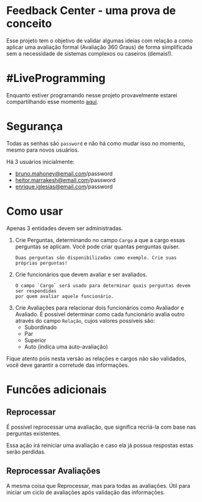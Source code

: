 # Feedback Center - uma prova de conceito

Esse projeto tem o objetivo de validar algumas ideias com relação a como aplicar uma avaliação formal (Avaliação 360 Graus) de forma simplificada sem a necessidade de sistemas complexos ou caseiros (demais!).

# #LiveProgramming

Enquanto estiver programando nesse projeto provavelmente estarei compartilhando esse momento [aqui](https://hangouts.google.com/call/dYjm1LRwaYS-WCabJr39AEEE). 

# Segurança

Todas as senhas são `password` e não há como mudar isso no momento, mesmo para novos usuários.

Há 3 usuários inicialmente:

- bruno.mahoney@email.com/password
- heitor.marrakesh@email.com/password
- enrique.iglesias@email.com/password

# Como usar

Apenas 3 entidades devem ser administradas.

1. Crie Perguntas, determinando no campo `Cargo` a que a cargo essas perguntas se aplicam. Você pode criar quantas perguntas quiser. 
    ```text
    Duas perguntas são disponibilizadas como exemplo. Crie suas próprias perguntas!
    ```
2. Crie funcionários que devem avaliar e ser avaliados. 
    ```text
    O campo `Cargo` será usado para determinar quais perguntas devem ser respondidas 
   por quem avaliar aquele funcionário.
    ```
3. Crie Avaliações para relacionar dois funcionários como Avaliador e Avaliado. É possível determinar como cada funcionário avalia outro através do campo `Relação`, cujos valores possíveis são:
    - Subordinado
    - Par
    - Superior
    - Auto (indica uma auto-avaliação)  
  
Fique atento pois nesta versão as relações e cargos não são validados, você deve garantir a corretude das informações.

# Funcões adicionais

## Reprocessar

É possível reprocessar uma avaliação, que significa recriá-la com base nas perguntas existentes.

Essa ação irá reiniciar uma avaliação e caso ela já possua respostas estas serão perdidas.

## Reprocessar Avaliações

A mesma coisa que Reprocessar, mas para todas as avaliações. Útil para iniciar um ciclo de avaliações após validação das informações.
